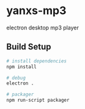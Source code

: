 # yanxs-mp3
electron desktop mp3 player
## Build Setup
``` bash
# install dependencies
npm install

# debug
electron .

# packager
npm run-script packager
```